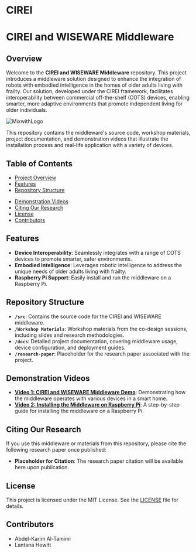 # CIREI

# CIREI and WISEWARE Middleware

## Overview

Welcome to the **CIREI and WISEWARE Middleware** repository. This project introduces a middleware solution designed to enhance the integration of robots with embodied intelligence in the homes of older adults living with frailty. Our solution, developed under the CIREI framework, facilitates interoperability between commercial off-the-shelf (COTS) devices, enabling smarter, more adaptive environments that promote independent living for older individuals.


![MixwithLogo](https://github.com/user-attachments/assets/06e858cc-5e17-483a-9b47-f4550ce042d1)



This repository contains the middleware's source code, workshop materials, project documentation, and demonstration videos that illustrate the installation process and real-life application with a variety of devices.

## Table of Contents
- [Project Overview](#overview)
- [Features](#features)
- [Repository Structure](#repository-structure)
<!-- - [Installation Guide](#installation-guide) -->
- [Demonstration Videos](#demonstration-videos)
- [Citing Our Research](#citing-our-research)
- [License](#license)
- [Contributors](#contributors)

## Features
- **Device Interoperability**: Seamlessly integrates with a range of COTS devices to promote smarter, safer environments.
- **Embodied Intelligence**: Leverages robotic intelligence to address the unique needs of older adults living with frailty.
- **Raspberry Pi Support**: Easily install and run the middleware on a Raspberry Pi.

## Repository Structure
- **`/src`**: Contains the source code for the CIREI and WISEWARE middleware.
- **`/Workshop Materials`**: Workshop materials from the co-design sessions, including slides and research methodologies.
- **`/docs`**: Detailed project documentation, covering middleware usage, device configuration, and deployment guides.
- **`/research-paper`**: Placeholder for the research paper associated with the project.

<!--
## Installation Guide

### Prerequisites
- A Raspberry Pi (running Raspberry Pi OS) or any compatible Linux environment.
- Smart home devices from various manufacturers that support communication through the middleware.

### Steps
1. Clone the repository to your Raspberry Pi or local machine:
    ```bash
    git clone https://github.com/your-repo/CIREI-WISEWARE.git
    ```
2. Navigate to the `/src` directory and install the required dependencies:
    ```bash
    cd src
    pip install -r requirements.txt
    ```
3. Follow the setup instructions provided in the [documentation](./docs/installation_guide.md) for configuring your smart devices.

-->

## Demonstration Videos
- **[Video 1: CIREI and WISEWARE Middleware Demo](https://youtu.be/5cGPZbTY78I)**: Demonstrating how the middleware operates with various devices in a smart home.
- **[Video 2: Installing the Middleware on Raspberry Pi](https://youtu.be/nhNKDavh9IU)**: A step-by-step guide for installing the middleware on a Raspberry Pi.

## Citing Our Research
If you use this middleware or materials from this repository, please cite the following research paper once published:
- **Placeholder for Citation**: The research paper citation will be available here upon publication.

## License
This project is licensed under the MIT License. See the [LICENSE](./LICENSE) file for details.

## Contributors
- Abdel-Karim Al-Tamimi
- Lantana Hewitt

